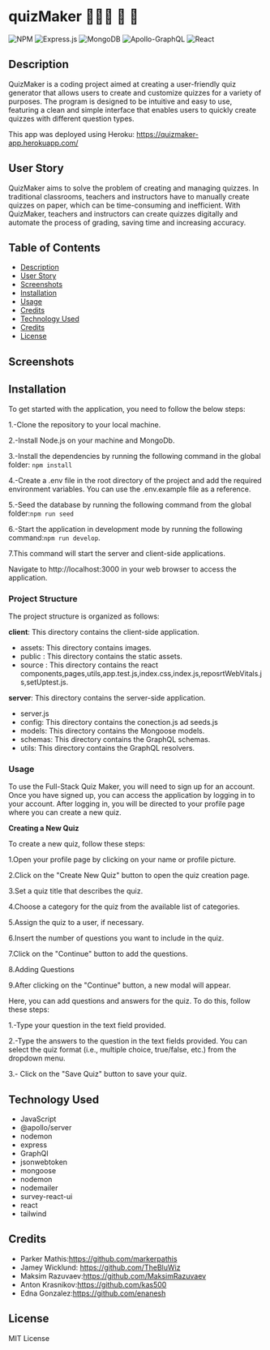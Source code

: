 # quizMaker 👩🏻‍🏫 📝 💯



![NPM](https://img.shields.io/badge/NPM-%23CB3837.svg?style=for-the-badge&logo=npm&logoColor=white)
![Express.js](https://img.shields.io/badge/express.js-%23404d59.svg?style=for-the-badge&logo=express&logoColor=%2361DAFB)
![MongoDB](https://img.shields.io/badge/MongoDB-%234ea94b.svg?style=for-the-badge&logo=mongodb&logoColor=white)
![Apollo-GraphQL](https://img.shields.io/badge/-ApolloGraphQL-311C87?style=for-the-badge&logo=apollo-graphql)
![React](https://img.shields.io/badge/react-%2320232a.svg?style=for-the-badge&logo=react&logoColor=%2361DAFB)



 ## Description
  
QuizMaker is a coding project aimed at creating a user-friendly quiz generator that allows users to create and customize quizzes for a variety of purposes. The program is designed to be intuitive and easy to use, featuring a clean and simple interface that enables users to quickly create quizzes with different question types. 
 
 This app was deployed using Heroku: https://quizmaker-app.herokuapp.com/

 ## User Story
 
QuizMaker aims to solve the problem of creating and managing quizzes. In traditional classrooms, teachers and instructors have to manually create quizzes on paper, which can be time-consuming and inefficient. With QuizMaker, teachers and instructors can create quizzes digitally and automate the process of grading, saving time and increasing accuracy.



## Table of Contents
- [Description](#description)
- [User Story](#user-story)
- [Screenshots](#screenshots)
- [Installation](#installation)
- [Usage](#usage)
- [Credits](#credits)
- [Technology Used](#technology-used)
- [Credits](#credits)
- [License](#license)




## Screenshots






## Installation

To get started with the application, you need to follow the below steps:

1.-Clone the repository to your local machine.

2.-Install Node.js on your machine and MongoDb.

3.-Install the dependencies by running the following command in the global folder: `npm install`

4.-Create a .env file in the root directory of the project and add the required environment variables. You can use the .env.example file as a reference.

5.-Seed the database by running the following command from the global folder:`npm run seed`

6.-Start the application in development mode by running the following command:`npm run develop`.

7.This command will start the server and client-side applications.

Navigate to http://localhost:3000 in your web browser to access the application.


### Project Structure

The project structure is organized as follows:

**client**: This directory contains the client-side application.
- assets: This directory contains images.
- public : This directory contains the static assets.
- source : This directory contains the react components,pages,utils,app.test.js,index.css,index.js,reposrtWebVitals.js,setUptest.js.



**server**: This directory contains the server-side application.
- server.js
- config: This directory contains the conection.js ad seeds.js
- models: This directory contains the Mongoose models.
- schemas: This directory contains the GraphQL schemas.
- utils: This directory contains the GraphQL resolvers.


### Usage

To use the Full-Stack Quiz Maker, you will need to sign up for an account. Once you have signed up, you can access the application by logging in to your account. After logging in, you will be directed to your profile page where you can create a new quiz.

**Creating a New Quiz**

To create a new quiz, follow these steps:

1.Open your profile page by clicking on your name or profile picture.

2.Click on the "Create New Quiz" button to open the quiz creation page.

3.Set a quiz title that describes the quiz.

4.Choose a category for the quiz from the available list of categories.

5.Assign the quiz to a user, if necessary.

6.Insert the number of questions you want to include in the quiz.

7.Click on the "Continue" button to add the questions.

8.Adding Questions

9.After clicking on the "Continue" button, a new modal will appear. 


Here, you can add questions and answers for the quiz. To do this, follow these steps:

1.-Type your question in the text field provided.

2.-Type the answers to the question in the text fields provided. You can select the quiz format (i.e., multiple choice, true/false, etc.) from the dropdown menu.

3.- Click on the "Save Quiz" button to save your quiz.


## Technology Used
- JavaScript
- @apollo/server
- nodemon
- express
- GraphQl
- jsonwebtoken
- mongoose
- nodemon
- nodemailer
- survey-react-ui
- react
- tailwind



## Credits
- Parker Mathis:https://github.com/markerpathis
- Jamey Wicklund: https://github.com/TheBluWiz
- Maksim Razuvaev:https://github.com/MaksimRazuvaev
- Anton Krasnikov:https://github.com/kas500
- Edna Gonzalez:https://github.com/enanesh


## License

MIT License
